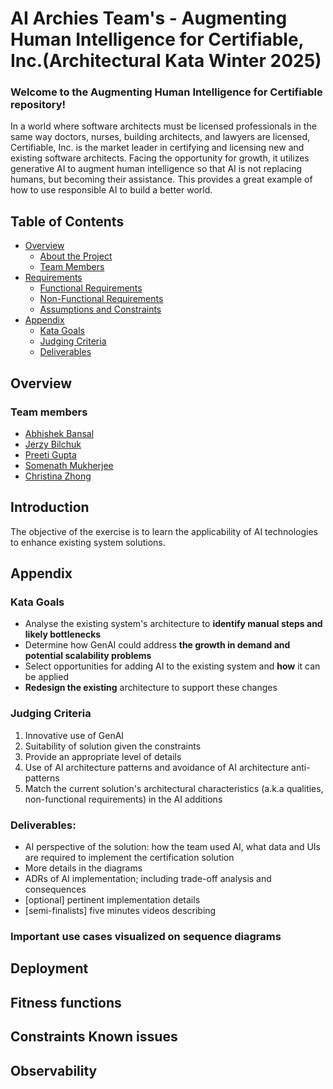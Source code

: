# **AI Archies Team's - Augmenting Human Intelligence for Certifiable, Inc.(Architectural Kata Winter 2025)**

### Welcome to the Augmenting Human Intelligence for Certifiable repository!

In a world where software architects must be licensed professionals in the same way doctors, nurses, building architects, and lawyers are licensed, Certifiable, Inc. is the market leader in certifying and licensing new and existing software architects.  Facing the opportunity for growth, it utilizes generative AI to augment human intelligence so that AI is not replacing humans, but becoming their assistance. This provides a great example of how to use responsible AI to build a better world.

## **Table of Contents**

- [Overview](#-overview)
  - [About the Project](#about-the-project)
  - [Team Members](#-team-members)
- [Requirements](#-requirements)
  - [Functional Requirements](#functional-requirements)
  - [Non-Functional Requirements](#non-functional-requirements)
  - [Assumptions and Constraints](#assumptions-and-constraints)
- [Appendix](#appendix)
  - [Kata Goals](#kata-goals)
  - [Judging Criteria](#judging-Criteria)
  - [Deliverables](#deliverables)

## **Overview**

### **Team members**

* [Abhishek Bansal](https://www.linkedin.com/in/bansala/)
* [Jerzy Bilchuk](https://www.linkedin.com/in/jerzybilchuk/)
* [Preeti Gupta](https://www.linkedin.com/in/pep/)
* [Somenath Mukherjee](https://www.linkedin.com/in/somenathmukherjee/)
* [Christina Zhong](https://www.linkedin.com/in/zhongchristina/)

## Introduction
The objective of the exercise is to learn the applicability of AI technologies to enhance existing system solutions.

## **Appendix**

### Kata Goals

- Analyse the existing system's architecture to **identify manual steps and likely bottlenecks** 
- Determine how GenAI could address **the growth in demand and potential scalability problems** 
- Select opportunities for adding AI to the existing system and **how** it can be applied
- **Redesign the existing** architecture to support these changes
  
### Judging Criteria

1. Innovative use of GenAI
2. Suitability of solution given the constraints
3. Provide an appropriate level of details
4. Use of AI architecture patterns and avoidance of AI architecture anti-patterns 
5. Match the current solution's architectural characteristics (a.k.a qualities, non-functional requirements) in the AI additions

### Deliverables: 
- AI perspective of the solution: how the team used AI, what data and UIs are required to implement the certification solution 
- More details in the diagrams
- ADRs of AI implementation; including trade-off analysis and consequences
- [optional] pertinent implementation details
- [semi-finalists] five minutes videos describing

### Important use cases visualized on sequence diagrams

## Deployment

## Fitness functions

## Constraints Known issues

## Observability
